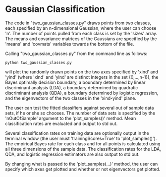 # Gaussian Classification
The code in "two_gaussian_classes.py" draws points from two classes, each specified by an n-dimensional Gaussian, where the user can choose 'n'. The number of points pulled from each class is set by the 'sizes' array. The means and covariance matrices of the Gaussians are specified by the 'means' and 'covmats' variables towards the bottom of the file.

Calling "two_gaussian_classes.py" from the command line as follows:
```
python two_gaussian_classes.py 
```
will plot the randomly drawn points on the two axes specified by 'xind' and 'yind' (where 'xind' and 'yind' are distinct integers in the set {0,...,n-1}), the Bayes optimally decision boundary, a boundary determined by linear discriminant analysis (LDA), a boundary determined by quadratic discriminant analysis (QDA), a boundary determined by logistic regression, and the eigenvectors of the two classes in the 'xind-yind' plane.

The user can test the fitted classifiers against several out of sample data sets, if he or she so chooses. The number of data sets is specified by the 'nOutOfSample' argument to the 'plot_samples()' method. Mean classification rates are evaluated and output to std out.

Several classification rates on training data are optionally output in the terminal window (the user must 'trainingScores=True' to 'plot_samples()'). The empirical Bayes rate for each class and for all points is calculated using all three dimensions of the sample data. The classification rates for the LDA, QDA, and logistic regression estimators are also output to std out.

By changing what is passed to the 'plot_samples(...)' method, the user can specify which axes get plotted and whether or not eigenvectors get plotted. 
